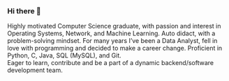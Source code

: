 ### Hi there 👋

Highly motivated Computer Science graduate, with passion and interest in Operating Systems, Network, and Machine Learning. 
Auto didact, with a problem-solving mindset. 
For many years I’ve been a Data Analyst,  fell in love with programming and decided to make a career change. 
Proficient in Python, C, Java, SQL (MySQL), and Git.  
Eager to learn, contribute and be a part of a dynamic backend/software development team. 
